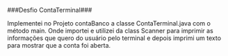 ###Desfio ContaTerminal###
<p>
  Implementei no Projeto contaBanco a classe ContaTerminal.java com o método main.
  Onde importei e utilizei da class Scanner para imprimir as informações que quero do usuário pelo terminal e depois imprimi um texto 
  para mostrar que a conta foi aberta.
</p>
